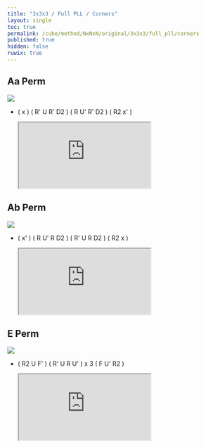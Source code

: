 ```yaml
---
title: "3x3x3 / Full PLL / Corners"
layout: single
toc: true
permalink: /cube/method/NxNxN/original/3x3x3/full_pll/corners
published: true
hidden: false
ruwix: true
---
```


<head>
  <base target="_blank">
</head>



## Aa Perm

<a href="https://www.speedsolving.com/wiki/index.php/PLL#A_Permutation_:_a">
  <img
    src = "https://www.speedsolving.com/wiki/images/0/08/A1.gif"
  />
</a>

- ( x ) ( R' U R' D2 ) ( R U' R' D2 ) ( R2 x' )

  <iframe
    src = "https://ruwix.com/widget/3d/?alg=x%20R'%20U%20R'%20D2'%20R%20U'%20R'%20D2'%20R2'%20x'&colored=U*&solved=U-&hover=9&speed=500&flags=canvas"
  ></iframe>



## Ab Perm

<a href="https://www.speedsolving.com/wiki/index.php/PLL#A_Permutation_:_b">
  <img
    src = "https://www.speedsolving.com/wiki/images/b/b2/A.gif"
  />
</a>

- ( x' ) ( R U' R D2 ) ( R' U R D2 ) ( R2 x )

  <iframe
    src = "https://ruwix.com/widget/3d/?alg=x'%20R%20U'%20R%20D2'%20R'%20U%20R%20D2'%20R2%20x&colored=U*&solved=U-&hover=9&speed=500&flags=canvas"
  ></iframe>



## E Perm

<a href="https://www.speedsolving.com/wiki/index.php/PLL#E_Permutation">
  <img
    src = "https://www.speedsolving.com/wiki/images/7/7b/E.gif"
  />
</a>

- ( R2 U F' ) ( R' U R U' ) x 3 ( F U' R2 )

  <iframe
    src = "https://ruwix.com/widget/3d/?alg=R2%20U%20F'%20R'%20U%20R%20U'%20R'%20U%20R%20U'%20R'%20U%20R%20U'%20F%20U'%20R2'&colored=U*&solved=U-&hover=9&speed=500&flags=canvas"
  ></iframe>
